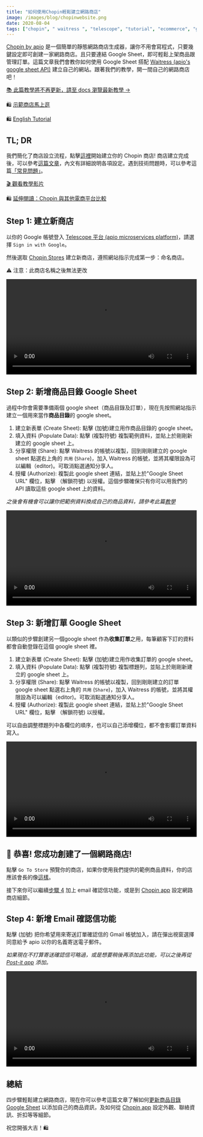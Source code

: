 ```yaml
---
title: "如何使用Chopin輕鬆建立網路商店"
image: /images/blog/chopinwebsite.png
date: 2020-08-04
tags: ["chopin", " waitress ", "telescope", "tutorial", "ecommerce", "google-sheet", "google", "website", "documentation", "教學", "網路開店"]
---
```


[Chopin by apio](https://telescope.apiobuild.com/app/chopin) 是一個簡單的靜態網路商店生成器，讓你不用會寫程式，只要幾鍵設定即可創建一家網路商店。且只要連結 Google Sheet，即可輕鬆上架商品跟管理訂單。這篇文章我們會教你如何使用 Google Sheet 搭配 [Waitress (apio\'s google sheet API)](https://telescope.apiobuild.com/app/waitress) 建立自己的網站。跟著我們的教學，開一間自己的網路商店吧！

<!--more-->

[📚 此篇教學將不再更新，請至 docs 瀏覽最新教學 →](https://apiobuild.com/docs/docs/apps/chopin/)

🛍️ [示範商店馬上逛](https://chopin.apiobuild.com/demo-store)

🛍️ [English Tutorial](https://apiobuild.com/docs/docs/apps/chopin/create-new-store/)

## TL; DR

我們簡化了商店設立流程，點擊[這裡](https://telescope.apiobuild.com/flow/chopin-stores)開始建立你的 Chopin 商店! 商店建立完成後，可以參考[這篇文章](https://apiobuild.com/blog/how-to-configure-chopin-store-zh/)，內文有詳細說明各項設定。遇到技術問題時，可以參考這篇[「常見問題」](https://apiobuild.com/blog/troubleshoot-chopin-store-zh/)。

[🎬 觀看教學影片](https://youtu.be/fP28hxRr-FM?t=217)

🛍️ [延伸閱讀：Chopin 與其他電商平台比較](https://apiobuild.com/blog/create-an-online-store-for-free/)

## Step 1: 建立新商店

以你的 Google 帳號登入 [Telescope 平台 (apio microservices platform)](https://telescope.apiobuild.com/)，請選擇 `Sign in with Google`。

然後選取 [Chopin Stores](https://telescope.apiobuild.com/flow/chopin-stores) 建立新商店，遵照網站指示完成第一步：命名商店。

⚠️ 注意：此商店名稱之後無法更改

<video width="100%" controls style="align: center">
<source src="/video/name-store.mp4" type="video/mp4" />
</video>

## Step 2: 新增商品目錄 Google Sheet

過程中你會需要準備兩個 google sheet（商品目錄及訂單），現在先按照網站指示建立一個用來當作**商品目錄**的 google sheet。

1. 建立新表單 (Create Sheet): 點擊 <i class="fas fa-plus"></i> (加號)建立用作商品目錄的 google sheet。
2. 填入資料 (Populate Data): 點擊 <i class="fas fa-copy"></i> (複製符號) 複製範例資料，並貼上於剛剛新建立的 google sheet 上。
3. 分享權限 (Share): 點擊 Waitress 的帳號以複製，回到剛剛建立的 google sheet 點選右上角的 `共用` (`Share`)，加入 Waitress 的帳號，並將其權限設為可以編輯（editor)。可取消點選通知分享人。
4. 授權 (Authorize): 複製此 google sheet 連結，並貼上於"Google Sheet URL" 欄位，點擊 <i class="fas fa-unlock"></i> （解鎖符號) 以授權。這個步驟確保只有你可以用我們的 API 讀取這些 google sheet 上的資料。

*之後會有機會可以讓你把範例資料換成自己的商品資料，請參考此篇[教學](https://apiobuild.com/blog/how-to-configure-chopin-store-zh/)*

<video width="100%" controls style="align: center">
<source src="/video/create-catalog-sheet.mp4" type="video/mp4" />
</video>

## Step 3: 新增訂單 Google Sheet

以類似的步驟創建另一個google sheet 作為**收集訂單**之用，每筆顧客下訂的資料都會自動登錄在這個 google sheet 裡。

1. 建立新表單 (Create Sheet): 點擊 <i class="fas fa-plus"></i> (加號)建立用作收集訂單的 google sheet。
2. 填入資料 (Populate Data): 點擊 <i class="fas fa-copy"></i> (複製符號) 複製標題列，並貼上於剛剛新建立的 google sheet 上。
3. 分享權限 (Share): 點擊 Waitress 的帳號以複製，回到剛剛建立的訂單 google sheet 點選右上角的 `共用` (`Share`)，加入 Waitress 的帳號，並將其權限設為可以編輯（editor)。可取消點選通知分享人。
4. 授權 (Authorize): 複製此 google sheet 連結，並貼上於"Google Sheet URL" 欄位，點擊 <i class="fas fa-unlock"></i> （解鎖符號) 以授權。

可以自由調整標題列中各欄位的順序，也可以自己添增欄位，都不會影響訂單資料寫入。

<video width="100%" controls style="align: center">
<source src="/video/create-order-sheet.mp4" type="video/mp4" />
</video>

## 🎉 恭喜! 您成功創建了一個網路商店!

點擊 `Go To Store` 預覽你的商店，如果你使用我們提供的範例商品資料，你的店應該會長的像[這樣](https://chopin.apiobuild.com/google-oauth2%7C106308532747537725517/3b99cc9c-6c28-45dd-9786-8521fe0a2e47)。

接下來你可以繼續[步驟 4](#step-4-新增-email-確認信功能) 加上 email 確認信功能，或是到 [Chopin app](https://telescope.apiobuild.com/app/chopin)  設定網路商店細節。

## Step 4: 新增 Email 確認信功能

點擊 <i class="fas fa-plus"></i>(加號) 把你希望用來寄送訂單確認信的 Gmail 帳號加入，請在彈出視窗選擇同意給予 apio 以你的名義寄送電子郵件。

*如果現在不打算寄送確認信可略過，或是想要稍後再添加此功能，可以之後再從 [Post-it app](https://telescope.apiobuild.com/app/post-it) 添加。*

<video width="100%" controls style="align: center">
<source src="/video/authorize-email.mp4" type="video/mp4"/>
</video>

## 總結

四步驟輕鬆建立網路商店，現在你可以參考這篇文章了解如何[更新商品目錄 Google Sheet](https://apiobuild.com/blog/how-to-configure-chopin-store/) 以添加自己的商品資訊，及如何從 [Chopin app](https://telescope.apiobuild.com/app/chopin) 設定外觀、聯絡資訊、折扣等等細節。

祝您開張大吉！🛍️

<style>
.center {
  margin-left:auto;
  margin-right:auto;
}
.wide {
  width: 5%;
}
.post-img {
    display: block;
    margin-left: auto;
    margin-right: auto;
    max-width: 100%;
}
</style>
